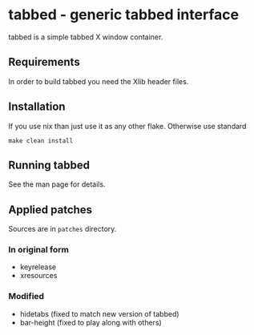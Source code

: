 # tabbed - generic tabbed interface

tabbed is a simple tabbed X window container.

## Requirements

In order to build tabbed you need the Xlib header files.

## Installation

If you use nix than just use it as any other flake.
Otherwise use standard

```
make clean install
```

## Running tabbed

See the man page for details.

## Applied patches

Sources are in `patches` directory.

### In original form

- keyrelease
- xresources

### Modified

- hidetabs (fixed to match new version of tabbed)
- bar-height (fixed to play along with others)
